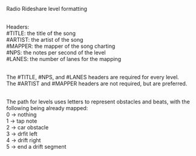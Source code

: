 Radio Rideshare level formatting<br /><br />

Headers:<br />
#TITLE: the title of the song<br />
#ARTIST: the artist of the song<br />
#MAPPER: the mapper of the song charting<br />
#NPS: the notes per second of the level<br />
#LANES: the number of lanes for the mapping<br /><br />

The #TITLE, #NPS, and #LANES headers are required for every level.<br />
The #ARTIST and #MAPPER headers are not required, but are preferred.<br /><br />

The path for levels uses letters to represent obstacles and beats, with the following being already mapped:<br />
0 -> nothing<br />
1 -> tap note<br />
2 -> car obstacle<br />
3 -> drfit left<br />
4 -> drift right<br />
5 -> end a drift segment<br />
